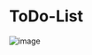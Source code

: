 # ToDo-List
![image](https://user-images.githubusercontent.com/91265802/163729381-7fb3b4e3-3320-4b26-9951-4e6f674a7fe1.png)
